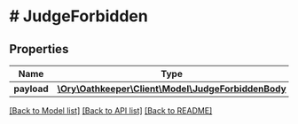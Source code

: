 # # JudgeForbidden

## Properties

Name | Type | Description | Notes
------------ | ------------- | ------------- | -------------
**payload** | [**\Ory\Oathkeeper\Client\Model\JudgeForbiddenBody**](JudgeForbiddenBody.md) |  | [optional] 

[[Back to Model list]](../../README.md#documentation-for-models) [[Back to API list]](../../README.md#documentation-for-api-endpoints) [[Back to README]](../../README.md)


